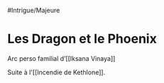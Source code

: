 #Intrigue/Majeure
# Les Dragon et le Phoenix
Arc perso familial d’[[Iksana Vinaya]]

Suite à l'[[Incendie de Kethlone]].
